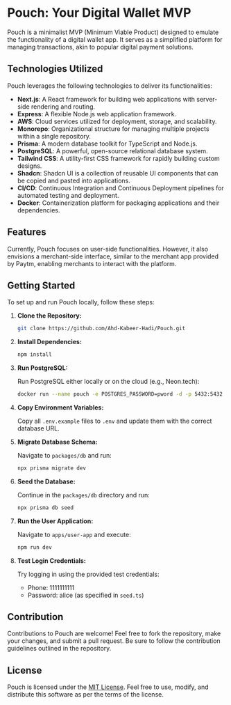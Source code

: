 # Pouch: Your Digital Wallet MVP

Pouch is a minimalist MVP (Minimum Viable Product) designed to emulate the functionality of a digital wallet app. It serves as a simplified platform for managing transactions, akin to popular digital payment solutions.

## Technologies Utilized

Pouch leverages the following technologies to deliver its functionalities:

- **Next.js**: A React framework for building web applications with server-side rendering and routing.
- **Express**: A flexible Node.js web application framework.
- **AWS**: Cloud services utilized for deployment, storage, and scalability.
- **Monorepo**: Organizational structure for managing multiple projects within a single repository.
- **Prisma**: A modern database toolkit for TypeScript and Node.js.
- **PostgreSQL**: A powerful, open-source relational database system.
- **Tailwind CSS**: A utility-first CSS framework for rapidly building custom designs.
- **Shadcn**: Shadcn UI is a collection of reusable UI components that can be copied and pasted into applications. 
- **CI/CD**: Continuous Integration and Continuous Deployment pipelines for automated testing and deployment.
- **Docker**: Containerization platform for packaging applications and their dependencies.

## Features

Currently, Pouch focuses on user-side functionalities. However, it also envisions a merchant-side interface, similar to the merchant app provided by Paytm, enabling merchants to interact with the platform.

## Getting Started

To set up and run Pouch locally, follow these steps:

1. **Clone the Repository:**

   ```bash
   git clone https://github.com/Ahd-Kabeer-Hadi/Pouch.git
   ```

2. **Install Dependencies:**

   ```bash
   npm install
   ```

3. **Run PostgreSQL:**

   Run PostgreSQL either locally or on the cloud (e.g., Neon.tech):

   ```bash
   docker run --name pouch -e POSTGRES_PASSWORD=pword -d -p 5432:5432 postgres
   ```

4. **Copy Environment Variables:**

   Copy all `.env.example` files to `.env` and update them with the correct database URL.

5. **Migrate Database Schema:**

   Navigate to `packages/db` and run:

   ```bash
   npx prisma migrate dev
   ```

6. **Seed the Database:**

   Continue in the `packages/db` directory and run:

   ```bash
   npx prisma db seed
   ```

7. **Run the User Application:**

   Navigate to `apps/user-app` and execute:

   ```bash
   npm run dev
   ```

8. **Test Login Credentials:**

   Try logging in using the provided test credentials:
   - Phone: 1111111111
   - Password: alice (as specified in `seed.ts`)

## Contribution

Contributions to Pouch are welcome! Feel free to fork the repository, make your changes, and submit a pull request. Be sure to follow the contribution guidelines outlined in the repository.

## License

Pouch is licensed under the [MIT License](LICENSE). Feel free to use, modify, and distribute this software as per the terms of the license.